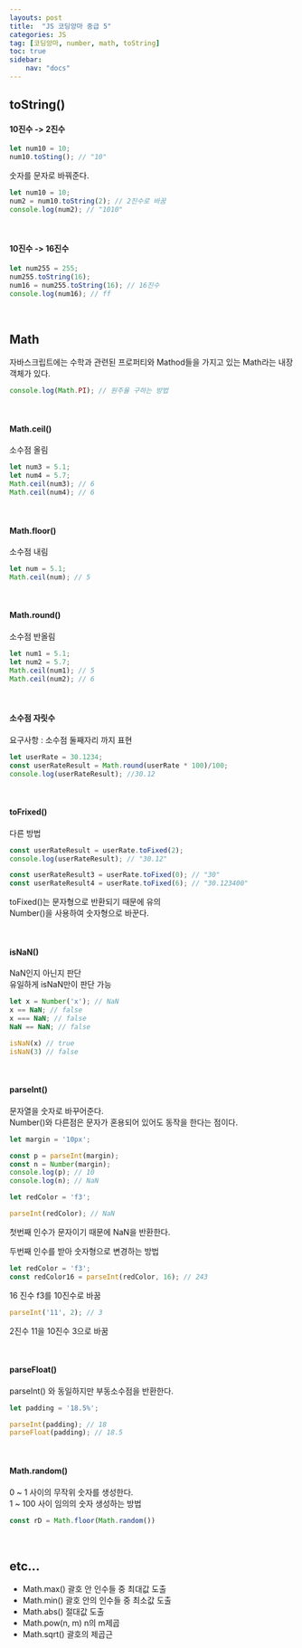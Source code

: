 ```yaml
---
layouts: post
title:  "JS 코딩앙마 중급 5"
categories: JS
tag: [코딩앙마, number, math, toString]
toc: true
sidebar:
    nav: "docs"
---
```


## toString()

#### 10진수 -> 2진수

```js
let num10 = 10;
num10.toSting(); // "10"
```
숫자를 문자로 바꿔준다.


```js
let num10 = 10;
num2 = num10.toString(2); // 2진수로 바꿈
console.log(num2); // "1010"
```

<br/>

#### 10진수 -> 16진수

```js
let num255 = 255;
num255.toString(16);
num16 = num255.toString(16); // 16진수
console.log(num16); // ff
```

<br/>

## Math

자바스크립트에는 수학과 관련된 프로퍼티와 Mathod들을 가지고 있는 Math라는 내장객체가 있다.
```js
console.log(Math.PI); // 원주율 구하는 방법
```

<br/>

#### Math.ceil()

소수점 올림
```js
let num3 = 5.1;
let num4 = 5.7;
Math.ceil(num3); // 6
Math.ceil(num4); // 6
```

<br/>

#### Math.floor()

소수점 내림
```js
let num = 5.1;
Math.ceil(num); // 5
```

<br/>

#### Math.round()

소수점 반올림
```js
let num1 = 5.1;
let num2 = 5.7;
Math.ceil(num1); // 5
Math.ceil(num2); // 6
```

<br/>

#### 소수점 자릿수

요구사항 : 소수점 둘째자리 까지 표현
```js
let userRate = 30.1234;
const userRateResult = Math.round(userRate * 100)/100;
console.log(userRateResult); //30.12
```

<br/>

#### toFrixed()

다른 방법
```js
const userRateResult = userRate.toFixed(2);
console.log(userRateResult); // "30.12"

const userRateResult3 = userRate.toFixed(0); // "30"
const userRateResult4 = userRate.toFixed(6); // "30.123400"
```
toFixed()는 문자형으로 반환되기 때문에 유의<br/>
Number()을 사용하여 숫자형으로 바꾼다.

<br/>

#### isNaN()

NaN인지 아닌지 판단<br/>
유일하게 isNaN만이 판단 가능
```js
let x = Number('x'); // NaN
x == NaN; // false
x === NaN; // false
NaN == NaN; // false

isNaN(x) // true
isNaN(3) // false
```

<br/>

#### parseInt()

문자열을 숫자로 바꾸어준다.<br/>
Number()와 다른점은 문자가 혼용되어 있어도 동작을 한다는 점이다.
```js
let margin = '10px';

const p = parseInt(margin);
const n = Number(margin);
console.log(p); // 10
console.log(n); // NaN
```

```js
let redColor = 'f3';

parseInt(redColor); // NaN
```
첫번째 인수가 문자이기 때문에 NaN을 반환한다.



두번째 인수를 받아 숫자형으로 변경하는 방법
```js
let redColor = 'f3';
const redColor16 = parseInt(redColor, 16); // 243
```
16 진수 f3를 10진수로 바꿈


```js
parseInt('11', 2); // 3
```
2진수 11을 10진수 3으로 바꿈

<br/>

#### parseFloat()

parseInt() 와 동일하지만 부동소수점을 반환한다.
```js
let padding = '18.5%';

parseInt(padding); // 18
parseFloat(padding); // 18.5
```

<br/>

#### Math.random()

0 ~ 1 사이의 무작위 숫자를 생성한다.<br/>
1 ~ 100 사이 임의의 숫자 생성하는 방법
```js
const rD = Math.floor(Math.random())
```

<br/>

## etc...

<ul>
<li>Math.max() 괄호 안 인수들 중 최대값 도출</li>
<li>Math.min() 괄호 안의 인수들 중 최소값 도출</li>
<li>Math.abs() 절대값 도출</li>
<li>Math.pow(n, m) n의 m제곱</li>
<li>Math.sqrt() 괄호의 제곱근</li>
</ul>